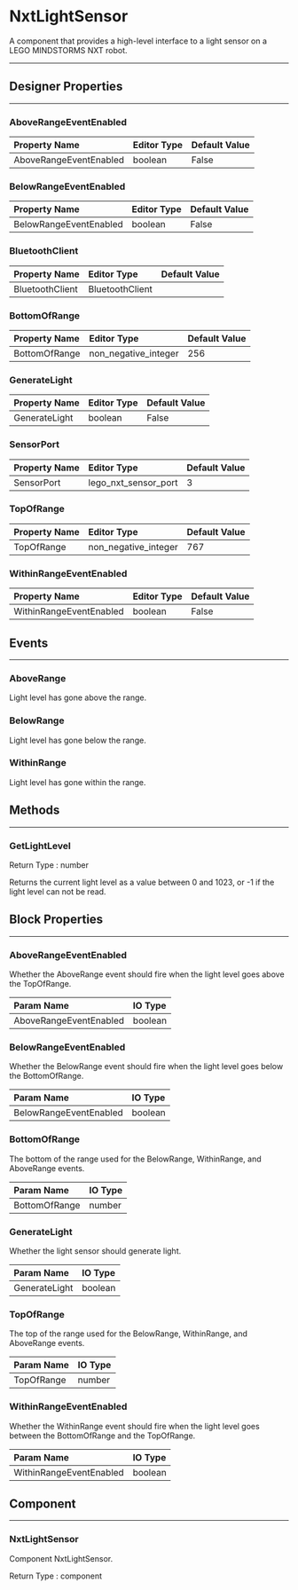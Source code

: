 <!--
  Copyright © 2021-2021 Quantonium, All rights reserved
  Released under the GPL License, Version 3.0
-->

# NxtLightSensor

A component that provides a high-level interface to a light sensor on a LEGO MINDSTORMS NXT robot.

---

## Designer Properties

---

### AboveRangeEventEnabled

| Property Name          | Editor Type | Default Value |
| :--------------------- | :---------- | :------------ |
| AboveRangeEventEnabled | boolean     | False         |

### BelowRangeEventEnabled

| Property Name          | Editor Type | Default Value |
| :--------------------- | :---------- | :------------ |
| BelowRangeEventEnabled | boolean     | False         |

### BluetoothClient

| Property Name   | Editor Type     | Default Value |
| :-------------- | :-------------- | :------------ |
| BluetoothClient | BluetoothClient |               |

### BottomOfRange

| Property Name | Editor Type          | Default Value |
| :------------ | :------------------- | :------------ |
| BottomOfRange | non_negative_integer | 256           |

### GenerateLight

| Property Name | Editor Type | Default Value |
| :------------ | :---------- | :------------ |
| GenerateLight | boolean     | False         |

### SensorPort

| Property Name | Editor Type          | Default Value |
| :------------ | :------------------- | :------------ |
| SensorPort    | lego_nxt_sensor_port | 3             |

### TopOfRange

| Property Name | Editor Type          | Default Value |
| :------------ | :------------------- | :------------ |
| TopOfRange    | non_negative_integer | 767           |

### WithinRangeEventEnabled

| Property Name           | Editor Type | Default Value |
| :---------------------- | :---------- | :------------ |
| WithinRangeEventEnabled | boolean     | False         |

## Events

---

### AboveRange

<div block-type = "component_event" component-selector = "NxtLightSensor" event-selector = "AboveRange" id = "nxtlightsensor-aboverange"></div>

Light level has gone above the range.

### BelowRange

<div block-type = "component_event" component-selector = "NxtLightSensor" event-selector = "BelowRange" id = "nxtlightsensor-belowrange"></div>

Light level has gone below the range.

### WithinRange

<div block-type = "component_event" component-selector = "NxtLightSensor" event-selector = "WithinRange" id = "nxtlightsensor-withinrange"></div>

Light level has gone within the range.

## Methods

---

### GetLightLevel

<div block-type = "component_method" component-selector = "NxtLightSensor" method-selector = "GetLightLevel" id = "nxtlightsensor-getlightlevel"></div>

Return Type : <span class="number">number</span>

Returns the current light level as a value between 0 and 1023, or -1 if the light level can not be read.

## Block Properties

---

### AboveRangeEventEnabled

<div block-type = "component_set_get" component-selector = "NxtLightSensor" property-selector = "AboveRangeEventEnabled" property-type = "get" id = "get-nxtlightsensor-aboverangeeventenabled"></div>

<div block-type = "component_set_get" component-selector = "NxtLightSensor" property-selector = "AboveRangeEventEnabled" property-type = "set" id = "set-nxtlightsensor-aboverangeeventenabled"></div>

Whether the AboveRange event should fire when the light level goes above the TopOfRange.

| Param Name             | IO Type                              |
| :--------------------- | :----------------------------------- |
| AboveRangeEventEnabled | <span class="boolean">boolean</span> |

### BelowRangeEventEnabled

<div block-type = "component_set_get" component-selector = "NxtLightSensor" property-selector = "BelowRangeEventEnabled" property-type = "get" id = "get-nxtlightsensor-belowrangeeventenabled"></div>

<div block-type = "component_set_get" component-selector = "NxtLightSensor" property-selector = "BelowRangeEventEnabled" property-type = "set" id = "set-nxtlightsensor-belowrangeeventenabled"></div>

Whether the BelowRange event should fire when the light level goes below the BottomOfRange.

| Param Name             | IO Type                              |
| :--------------------- | :----------------------------------- |
| BelowRangeEventEnabled | <span class="boolean">boolean</span> |

### BottomOfRange

<div block-type = "component_set_get" component-selector = "NxtLightSensor" property-selector = "BottomOfRange" property-type = "get" id = "get-nxtlightsensor-bottomofrange"></div>

<div block-type = "component_set_get" component-selector = "NxtLightSensor" property-selector = "BottomOfRange" property-type = "set" id = "set-nxtlightsensor-bottomofrange"></div>

The bottom of the range used for the BelowRange, WithinRange, and AboveRange events.

| Param Name    | IO Type                            |
| :------------ | :--------------------------------- |
| BottomOfRange | <span class="number">number</span> |

### GenerateLight

<div block-type = "component_set_get" component-selector = "NxtLightSensor" property-selector = "GenerateLight" property-type = "get" id = "get-nxtlightsensor-generatelight"></div>

<div block-type = "component_set_get" component-selector = "NxtLightSensor" property-selector = "GenerateLight" property-type = "set" id = "set-nxtlightsensor-generatelight"></div>

Whether the light sensor should generate light.

| Param Name    | IO Type                              |
| :------------ | :----------------------------------- |
| GenerateLight | <span class="boolean">boolean</span> |

### TopOfRange

<div block-type = "component_set_get" component-selector = "NxtLightSensor" property-selector = "TopOfRange" property-type = "get" id = "get-nxtlightsensor-topofrange"></div>

<div block-type = "component_set_get" component-selector = "NxtLightSensor" property-selector = "TopOfRange" property-type = "set" id = "set-nxtlightsensor-topofrange"></div>

The top of the range used for the BelowRange, WithinRange, and AboveRange events.

| Param Name | IO Type                            |
| :--------- | :--------------------------------- |
| TopOfRange | <span class="number">number</span> |

### WithinRangeEventEnabled

<div block-type = "component_set_get" component-selector = "NxtLightSensor" property-selector = "WithinRangeEventEnabled" property-type = "get" id = "get-nxtlightsensor-withinrangeeventenabled"></div>

<div block-type = "component_set_get" component-selector = "NxtLightSensor" property-selector = "WithinRangeEventEnabled" property-type = "set" id = "set-nxtlightsensor-withinrangeeventenabled"></div>

Whether the WithinRange event should fire when the light level goes between the BottomOfRange and the TopOfRange.

| Param Name              | IO Type                              |
| :---------------------- | :----------------------------------- |
| WithinRangeEventEnabled | <span class="boolean">boolean</span> |

## Component

---

### NxtLightSensor

<div block-type = "component_component_block" component-selector = "NxtLightSensor" id = "component-nxtlightsensor"></div>

Component NxtLightSensor.

Return Type : <span class="component">component</span>


